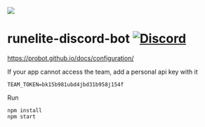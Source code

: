 ![](https://runelite.net/img/logo.png)
# runelite-discord-bot [![Discord](https://img.shields.io/discord/301497432909414422.svg)](https://discord.gg/mePCs8U)

https://probot.github.io/docs/configuration/

If your app cannot access the team, add a personal api key with it
```
TEAM_TOKEN=bk15b981ubd4jbd31b958j154f
```

Run
```
npm install
npm start
```